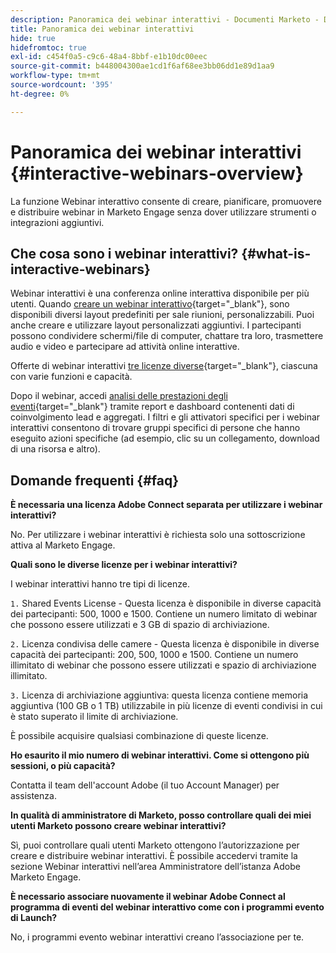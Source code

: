 ```yaml
---
description: Panoramica dei webinar interattivi - Documenti Marketo - Documentazione del prodotto
title: Panoramica dei webinar interattivi
hide: true
hidefromtoc: true
exl-id: c454f0a5-c9c6-48a4-8bbf-e1b10dc00eec
source-git-commit: b448004300ae1cd1f6af68ee3bb06dd1e89d1aa9
workflow-type: tm+mt
source-wordcount: '395'
ht-degree: 0%

---
```


# Panoramica dei webinar interattivi {#interactive-webinars-overview}

La funzione Webinar interattivo consente di creare, pianificare, promuovere e distribuire webinar in Marketo Engage senza dover utilizzare strumenti o integrazioni aggiuntivi.

## Che cosa sono i webinar interattivi? {#what-is-interactive-webinars}

Webinar interattivi è una conferenza online interattiva disponibile per più utenti. Quando [creare un webinar interattivo](/help/marketo/product-docs/demand-generation/events/interactive-webinars/create-an-interactive-webinar.md){target="_blank"}, sono disponibili diversi layout predefiniti per sale riunioni, personalizzabili. Puoi anche creare e utilizzare layout personalizzati aggiuntivi. I partecipanti possono condividere schermi/file di computer, chattare tra loro, trasmettere audio e video e partecipare ad attività online interattive.

Offerte di webinar interattivi [tre licenze diverse](/help/marketo/product-docs/demand-generation/events/interactive-webinars/user-and-license-management.md){target="_blank"}, ciascuna con varie funzioni e capacità.

Dopo il webinar, accedi [analisi delle prestazioni degli eventi](/help/marketo/product-docs/demand-generation/events/interactive-webinars/event-workflows.md){target="_blank"} tramite report e dashboard contenenti dati di coinvolgimento lead e aggregati. I filtri e gli attivatori specifici per i webinar interattivi consentono di trovare gruppi specifici di persone che hanno eseguito azioni specifiche (ad esempio, clic su un collegamento, download di una risorsa e altro).

## Domande frequenti {#faq}

**È necessaria una licenza Adobe Connect separata per utilizzare i webinar interattivi?**

No. Per utilizzare i webinar interattivi è richiesta solo una sottoscrizione attiva al Marketo Engage.

**Quali sono le diverse licenze per i webinar interattivi?**

I webinar interattivi hanno tre tipi di licenze.

`1.` Shared Events License - Questa licenza è disponibile in diverse capacità dei partecipanti: 500, 1000 e 1500. Contiene un numero limitato di webinar che possono essere utilizzati e 3 GB di spazio di archiviazione.

`2.` Licenza condivisa delle camere - Questa licenza è disponibile in diverse capacità dei partecipanti: 200, 500, 1000 e 1500. Contiene un numero illimitato di webinar che possono essere utilizzati e spazio di archiviazione illimitato.

`3.` Licenza di archiviazione aggiuntiva: questa licenza contiene memoria aggiuntiva (100 GB o 1 TB) utilizzabile in più licenze di eventi condivisi in cui è stato superato il limite di archiviazione.

È possibile acquisire qualsiasi combinazione di queste licenze.

**Ho esaurito il mio numero di webinar interattivi. Come si ottengono più sessioni, o più capacità?**

Contatta il team dell&#39;account Adobe (il tuo Account Manager) per assistenza.

**In qualità di amministratore di Marketo, posso controllare quali dei miei utenti Marketo possono creare webinar interattivi?**

Sì, puoi controllare quali utenti Marketo ottengono l’autorizzazione per creare e distribuire webinar interattivi. È possibile accedervi tramite la sezione Webinar interattivi nell’area Amministratore dell’istanza Adobe Marketo Engage.

**È necessario associare nuovamente il webinar Adobe Connect al programma di eventi del webinar interattivo come con i programmi evento di Launch?**

No, i programmi evento webinar interattivi creano l’associazione per te.
